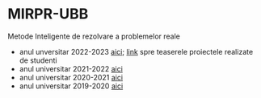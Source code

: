 # MIRPR-UBB

Metode Inteligente de rezolvare a problemelor reale
- anul unversitar 2022-2023 [aici](https://github.com/lauradiosan/MIRPR-UBB/tree/master/2022-2023); [link](https://youtube.com/playlist?list=PLWqoeian8g3b8oZkP8aU-XhyyyC1q06eY) spre teaserele proiectele realizate de studenti
- anul universitar 2021-2022 [aici](https://github.com/lauradiosan/MIRPR-UBB/tree/master/2021-2022)
- anul universitar 2020-2021 [aici](https://github.com/lauradiosan/MIRPR-UBB/tree/master/2020-2021)
- anul universitar 2019-2020 [aici](https://github.com/lauradiosan/MIRPR-2019-2020)
